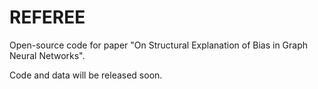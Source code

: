 # REFEREE
Open-source code for paper "On Structural Explanation of Bias in Graph Neural Networks".

Code and data will be released soon.
